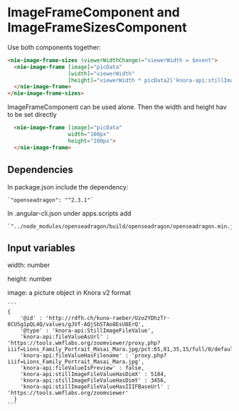 ImageFrameComponent and ImageFrameSizesComponent
================================================

Use both components together:

```html
<nie-image-frame-sizes (viewerWidthChange)="viewerWidth = $event">
  <nie-image-frame [image]="picData"
                   [width]="viewerWidth"
                   [height]="viewerWidth * picData2['knora-api:stillImageFileValueHasDimX'] / picData2['knora-api:stillImageFileValueHasDimX']">
  </nie-image-frame>
</nie-image-frame-sizes>
```

ImageFrameComponent can be used alone. Then the width and height hav to be set directly
```html
  <nie-image-frame [image]="picData"
                   width="100px"
                   height="100px">
  </nie-image-frame>
```

Dependencies
------------

In package.json include the dependency:

    `"openseadragon": "^2.3.1"`

In .angular-cli.json under apps.scripts add

    `"../node_modules/openseadragon/build/openseadragon/openseadragon.min.js",`

Input variables
---------------

width: number

height: number

image: a picture object in Knora v2 format

    ```
    {
        '@id' : 'http://rdfh.ch/kuno-raeber/Uzo2YDhzTr-8CUSg1pQL4Q/values/gJVf-AQjSbSTAo8EsU8ErQ',
        '@type' : 'knora-api:StillImageFileValue',
        'knora-api:fileValueAsUrl' : 'https://tools.wmflabs.org/zoomviewer/proxy.php?iiif=Lions_Family_Portrait_Masai_Mara.jpg/pct:65,81,35,15/full/0/default.jpg',
        'knora-api:fileValueHasFilename' : 'proxy.php?iiif=Lions_Family_Portrait_Masai_Mara.jpg',
        'knora-api:fileValueIsPreview' : false,
        'knora-api:stillImageFileValueHasDimX' : 5184,
        'knora-api:stillImageFileValueHasDimY' : 3456,
        'knora-api:stillImageFileValueHasIIIFBaseUrl' : 'https://tools.wmflabs.org/zoomviewer'
      }
    ```